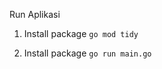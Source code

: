 Run Aplikasi

1. Install package
<code>go mod tidy</code>

2. Install package
<code>go run main.go</code>
